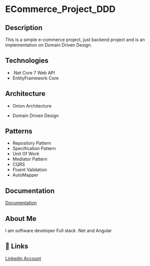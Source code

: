 # ECommerce_Project_DDD 
## Description
This is a simple e-commerce project, just backend project and is an implementation on Domain Driven Design. 
## Technologies
* .Net Core 7 Web API
* EntityFramework Core
## Architecture
- Onion Architecture
* Domain Driven Design
## Patterns
* Repository Pattern
* Specification Pattern
* Unit Of Work
* Mediator Pattern
* CQRS 
* Fluent Validation
* AutoMapper
## Documentation
[Documentation](https://documenter.getpostman.com/view/13823660/2s93RNxE9m)
## About Me
I am software developer Full stack .Net and Angular
## :link: Links
[Linkedin Account](https://www.linkedin.com/in/eslam-hosam/)
